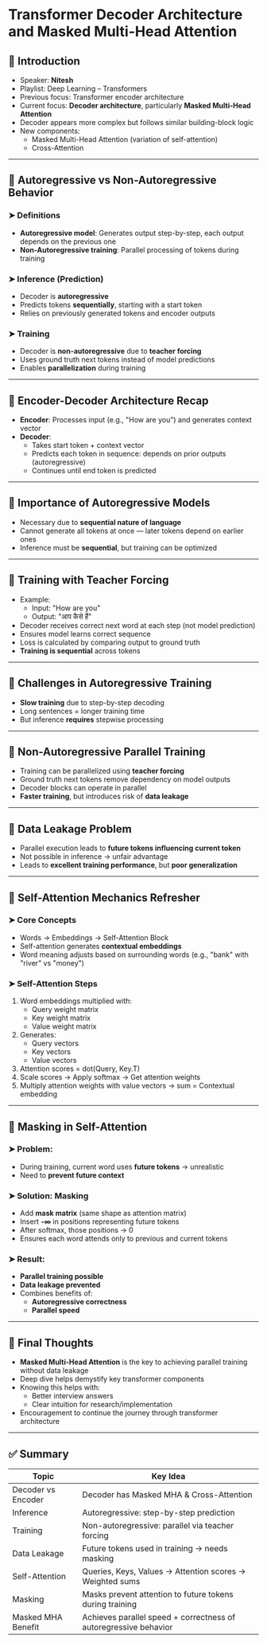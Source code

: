 
# Transformer Decoder Architecture and Masked Multi-Head Attention

## 🔹 Introduction
- Speaker: **Nitesh**
- Playlist: Deep Learning – Transformers
- Previous focus: Transformer encoder architecture
- Current focus: **Decoder architecture**, particularly **Masked Multi-Head Attention**
- Decoder appears more complex but follows similar building-block logic
- New components: 
  - Masked Multi-Head Attention (variation of self-attention)
  - Cross-Attention

---

## 🔹 Autoregressive vs Non-Autoregressive Behavior

### ➤ Definitions
- **Autoregressive model**: Generates output step-by-step, each output depends on the previous one
- **Non-Autoregressive training**: Parallel processing of tokens during training

### ➤ Inference (Prediction)
- Decoder is **autoregressive**
- Predicts tokens **sequentially**, starting with a start token
- Relies on previously generated tokens and encoder outputs

### ➤ Training
- Decoder is **non-autoregressive** due to **teacher forcing**
- Uses ground truth next tokens instead of model predictions
- Enables **parallelization** during training

---

## 🔹 Encoder-Decoder Architecture Recap

- **Encoder**: Processes input (e.g., "How are you") and generates context vector
- **Decoder**:
  - Takes start token + context vector
  - Predicts each token in sequence: depends on prior outputs (autoregressive)
  - Continues until end token is predicted

---

## 🔹 Importance of Autoregressive Models

- Necessary due to **sequential nature of language**
- Cannot generate all tokens at once — later tokens depend on earlier ones
- Inference must be **sequential**, but training can be optimized

---

## 🔹 Training with Teacher Forcing

- Example:
  - Input: "How are you"
  - Output: "आप कैसे हैं"
- Decoder receives correct next word at each step (not model prediction)
- Ensures model learns correct sequence
- Loss is calculated by comparing output to ground truth
- **Training is sequential** across tokens

---

## 🔹 Challenges in Autoregressive Training

- **Slow training** due to step-by-step decoding
- Long sentences = longer training time
- But inference **requires** stepwise processing

---

## 🔹 Non-Autoregressive Parallel Training

- Training can be parallelized using **teacher forcing**
- Ground truth next tokens remove dependency on model outputs
- Decoder blocks can operate in parallel
- **Faster training**, but introduces risk of **data leakage**

---

## 🔹 Data Leakage Problem

- Parallel execution leads to **future tokens influencing current token**
- Not possible in inference → unfair advantage
- Leads to **excellent training performance**, but **poor generalization**

---

## 🔹 Self-Attention Mechanics Refresher

### ➤ Core Concepts
- Words → Embeddings → Self-Attention Block
- Self-attention generates **contextual embeddings**
- Word meaning adjusts based on surrounding words (e.g., "bank" with "river" vs "money")

### ➤ Self-Attention Steps
1. Word embeddings multiplied with:
   - Query weight matrix
   - Key weight matrix
   - Value weight matrix
2. Generates:
   - Query vectors
   - Key vectors
   - Value vectors
3. Attention scores = dot(Query, Key.T)
4. Scale scores → Apply softmax → Get attention weights
5. Multiply attention weights with value vectors → sum = Contextual embedding

---

## 🔹 Masking in Self-Attention

### ➤ Problem:
- During training, current word uses **future tokens** → unrealistic
- Need to **prevent future context**

### ➤ Solution: **Masking**
- Add **mask matrix** (same shape as attention matrix)
- Insert **-∞** in positions representing future tokens
- After softmax, those positions → 0
- Ensures each word attends only to previous and current tokens

### ➤ Result:
- **Parallel training possible**
- **Data leakage prevented**
- Combines benefits of:
  - **Autoregressive correctness**
  - **Parallel speed**

---

## 🔹 Final Thoughts

- **Masked Multi-Head Attention** is the key to achieving parallel training without data leakage
- Deep dive helps demystify key transformer components
- Knowing this helps with:
  - Better interview answers
  - Clear intuition for research/implementation
- Encouragement to continue the journey through transformer architecture

---

## ✅ Summary

| Topic                         | Key Idea                                                                 |
|------------------------------|--------------------------------------------------------------------------|
| Decoder vs Encoder           | Decoder has Masked MHA & Cross-Attention                                 |
| Inference                    | Autoregressive: step-by-step prediction                                  |
| Training                     | Non-autoregressive: parallel via teacher forcing                         |
| Data Leakage                 | Future tokens used in training → needs masking                           |
| Self-Attention               | Queries, Keys, Values → Attention scores → Weighted sums                 |
| Masking                      | Masks prevent attention to future tokens during training                 |
| Masked MHA Benefit           | Achieves parallel speed + correctness of autoregressive behavior         |

